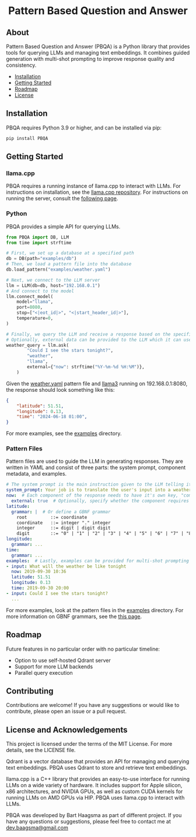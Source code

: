 <h1 align="center">Pattern Based Question and Answer</h1>

## About
Pattern Based Question and Answer (PBQA) is a Python library that provides tools for querying LLMs and managing text embeddings. It combines guided generation with multi-shot prompting to improve response quality and consistency.

 - [Installation](#installation)
 - [Getting Started](#getting-started)
 - [Roadmap](#roadmap)
 - [License](#license-and-acknowledgements)

## Installation
PBQA requires Python 3.9 or higher, and can be installed via pip:

```sh
pip install PBQA
```

## Getting Started
### llama.cpp
PBQA requires a running instance of llama.cpp to interact with LLMs. For instructions on installation, see the [llama.cpp repository](https://github.com/ggerganov/llama.cpp/tree/master?tab=readme-ov-file#usage). For instructions on running the server, consult the [following page](https://github.com/ggerganov/llama.cpp/blob/master/examples/server/README.md#quick-start).

### Python
PBQA provides a simple API for querying LLMs.

```python
from PBQA import DB, LLM
from time import strftime

# First, we set up a database at a specified path
db = DB(path="examples/db")
# Then, we load a pattern file into the database
db.load_pattern("examples/weather.yaml")

# Next, we connect to the LLM server
llm = LLM(db=db, host="192.168.0.1")
# And connect to the model
llm.connect_model(
    model="llama",
    port=8080,
    stop=["<|eot_id|>", "<|start_header_id|>"],
    temperature=0,
)

# Finally, we query the LLM and receive a response based on the specified pattern
# Optionally, external data can be provided to the LLM which it can use in its response
weather_query = llm.ask(
        "Could I see the stars tonight?",
        "weather",
        "llama",
        external={"now": strftime("%Y-%m-%d %H:%M")},
    )
```

Given the [weather.yaml](examples/weather.yaml) pattern file and [llama3](https://huggingface.co/QuantFactory/Meta-Llama-3-8B-Instruct-GGUF) running on 192.168.0.1:8080, the response should look something like this:

```json
{
    "latitude": 51.51,
    "longitude": 0.13,
    "time": "2024-06-18 01:00",
}
```

For more examples, see the [examples](examples) directory.

### Pattern Files
Pattern files are used to guide the LLM in generating responses. They are written in YAML and consist of three parts: the system prompt, component metadata, and examples.

```yaml
# The system prompt is the main instruction given to the LLM telling it what to do
system_prompt: Your job is to translate the user's input into a weather query. Reply with the json for the weather query and nothing else.
now:  # Each component of the response needs to have it's own key, "component:" at minimum
  external: true  # Optionally, specify whether the component requires external data
latitude:
  grammar: |  # Or define a GBNF grammar
    root         ::= coordinate
    coordinate   ::= integer "." integer
    integer      ::= digit | digit digit
    digit        ::= "0" | "1" | "2" | "3" | "4" | "5" | "6" | "7" | "8" | "9"
longitude:
  grammar: ...
time:
  grammar: ...
examples:  # Lastly, examples can be provided for multi-shot prompting
- input: What will the weather be like tonight
  now: 2019-09-30 10:36
  latitude: 51.51
  longitude: 0.13
  time: 2019-09-30 20:00
- input: Could I see the stars tonight?
  ...
```

For more examples, look at the pattern files in the [examples](examples) directory. For more information on GBNF grammars, see the [this page](https://github.com/ggerganov/llama.cpp/tree/master/grammars#gbnf-guide).

## Roadmap
Future features in no particular order with no particular timeline:
    
 - Option to use self-hosted Qdrant server
 - Support for more LLM backends
 - Parallel query execution

## Contributing
Contributions are welcome! If you have any suggestions or would like to contribute, please open an issue or a pull request.

## License and Acknowledgements
This project is licensed under the terms of the MIT License. For more details, see the LICENSE file.

Qdrant is a vector database that provides an API for managing and querying text embeddings. PBQA uses Qdrant to store and retrieve text embeddings.

llama.cpp is a C++ library that provides an easy-to-use interface for running LLMs on a wide variety of hardware. It includes support for Apple silicon, x86 architectures, and NVIDIA GPUs, as well as custom CUDA kernels for running LLMs on AMD GPUs via HIP. PBQA uses llama.cpp to interact with LLMs.

PBQA was developed by Bart Haagsma as part of different project. If you have any questions or suggestions, please feel free to contact me at dev.baagsma@gmail.com